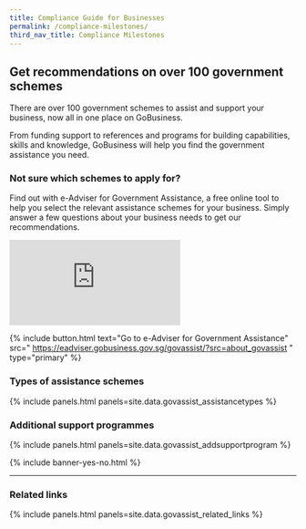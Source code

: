 ```yaml
---
title: Compliance Guide for Businesses
permalink: /compliance-milestones/
third_nav_title: Compliance Milestones
---
```


## Get recommendations on over 100 government schemes

There are over 100 government schemes to assist and support your business, now all in one place on GoBusiness.

From funding support to references and programs for building capabilities, skills and knowledge, GoBusiness will help you find the government assistance you need.

### Not sure which schemes to apply for?

Find out with e-Adviser for Government Assistance, a free online tool to help you select the relevant assistance schemes for your business. Simply answer a few questions about your business needs to get our recommendations.

<p>
<div class="bp-youtube">
  <iframe src="https://www.youtube.com/embed/9-U_83QxBBc" title="GoBusiness Gov Assist e-Adviser" frameborder="0" allow="autoplay; encrypted-media" allowfullscreen>  </iframe>
</div>
</p>

{% include button.html text="Go to e-Adviser for Government Assistance" src="
https://eadviser.gobusiness.gov.sg/govassist/?src=about_govassist
" type="primary" %}

### Types of assistance schemes

{% include panels.html panels=site.data.govassist_assistancetypes %}

### Additional support programmes

{% include panels.html panels=site.data.govassist_addsupportprogram %}

{% include banner-yes-no.html %}

---

### Related links

{% include panels.html panels=site.data.govassist_related_links %}

<script src="/jquery/jquery.min.js"></script>
<script src="/jquery/bp-menu-new-tab.js"></script>
